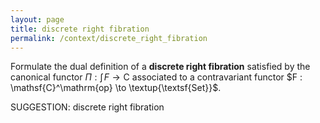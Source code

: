 ```yaml
---
layout: page
title: discrete right fibration
permalink: /context/discrete_right_fibration
---
```

 Formulate the dual definition of a **discrete right fibration** satisfied by the canonical functor $\Pi : \textstyle{\int}\!{F} \to \mathsf{C}$ associated to a contravariant functor $F : \mathsf{C}^\mathrm{op} \to \textup{\textsf{Set}}$.


SUGGESTION: discrete right fibration